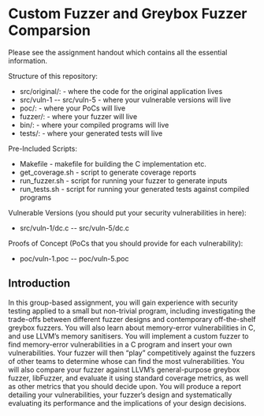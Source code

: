 # Custom Fuzzer and Greybox Fuzzer Comparsion

Please see the assignment handout which contains all the essential
information.

Structure of this repository:

* src/original/: -  where the code for the original application lives
* src/vuln-1 -- src/vuln-5 - where your vulnerable versions will live
* poc/:        -  where your PoCs will live
* fuzzer/:     -  where your fuzzer will live
* bin/:        -  where your compiled programs will live
* tests/:      -  where your generated tests will live

Pre-Included Scripts:

* Makefile         - makefile for building the C implementation etc.
* get_coverage.sh  - script to generate coverage reports
* run_fuzzer.sh    - script for running your fuzzer to generate inputs 
* run_tests.sh     - script for running your generated tests against compiled programs 

Vulnerable Versions (you should put your security vulnerabilities in here):

* src/vuln-1/dc.c -- src/vuln-5/dc.c

Proofs of Concept (PoCs that you should provide for each vulnerability):

* poc/vuln-1.poc -- poc/vuln-5.poc

## Introduction

In this group-based assignment, you will gain experience with security testing applied to a small
but non-trivial program, including investigating the trade-offs between different fuzzer designs
and contemporary off-the-shelf greybox fuzzers. You will also learn about memory-error vulnerabilities in C, and use LLVM’s memory sanitisers. You will implement a custom fuzzer to find memory-error vulnerabilities in a C program and insert your own vulnerabilities. Your fuzzer will then “play” competitively against the fuzzers of other teams to determine whose can find the most vulnerabilities. You will also compare your fuzzer against LLVM’s general-purpose greybox fuzzer, libFuzzer, and evaluate it using standard coverage metrics, as well as other metrics that you should decide upon. You will produce a report detailing your vulnerabilities, your fuzzer’s design and systematically evaluating its performance and the implications of your design decisions.
